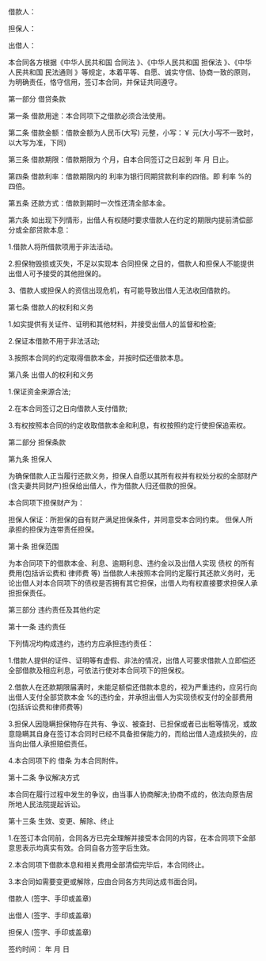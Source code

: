 
 


借款人：


担保人：


出借人：


本合同各方根据《中华人民共和国
合同法
》、《中华人民共和国
担保法
》、《中华人民共和国
民法通则
》等规定，本着平等、自愿、诚实守信、协商一致的原则，为明确责任，恪守信用，签订本合同，并保证共同遵守。


第一部分 借贷条款


第一条 借款用途：本合同项下之借款必须合法使用。


第二条 借款金额：借款金额为人民币(大写) 元整，小写：￥ 元(大小写不一致时，以大写为准，下同)


第三条 借款期限：借款期限为 个月，自本合同签订之日起到 年 月 日止。


第四条 借款利率：借款期限内的 利率为银行同期贷款利率的四倍。即 利率 %的四倍。


第五条 还款方式：借款到期时一次性还清全部本金。


第六条 如出现下列情形，出借人有权随时要求借款人在约定的期限内提前清偿部分或全部贷款本息：


1.借款人将所借款项用于非法活动。


2.担保物毁损或灭失，不足以实现本
合同担保
之目的，借款人和担保人不能提供出借人可予接受的其他担保的。


3、借款人或担保人的资信出现危机，有可能导致出借人无法收回借款的。


第七条 借款人的权利和义务


1.如实提供有关证件、证明和其他材料，并接受出借人的监督和检查;


2.保证本借款不用于非法活动;


3.按照本合同的约定取得借款本金，并按时偿还借款本息。


第八条 出借人的权利和义务


1.保证资金来源合法;


2.在本合同签订之日向借款人支付借款;


3.有权按照本合同的约定收取借款本金和利息，有权按照约定行使担保追索权。


第二部分 担保条款


第九条 担保人


为确保借款人正当履行还款义务，担保人自愿以其所有权并有权处分权的全部财产(含夫妻共同财产)担保给出借人，作为借款人归还借款的担保。


本合同项下担保财产为：


担保人保证：所担保的自有财产满足担保条件，并同意受本合同约束。 但保人所承担的担保为连带责任担保。


第十条 担保范围


为本合同项下的借款本金、利息、逾期利息、违约金以及出借人实现
债权
的所有费用(包括诉讼费和
律师费
等) 当借款人未按照本合同约定履行其还款义务时，无论出借人对本合同项下的债权是否拥有其它担保，出借人均有权直接要求担保人承担担保责任。


第三部分 违约责任及其他约定


第十一条 违约责任


下列情况均构成违约，违约方应承担违约责任：


1.借款人提供的证件、证明等有虚假、非法的情况，出借人可要求借款人立即偿还全部借款及相应利息，可依法行使对本合同项下的担保权。


2.借款人在还款期限届满时，未能足额偿还借款本息的，视为严重违约，应另行向出借人支付全部贷款本金 %的违约金，并承担出借人为实现债权支付的全部费用(包括诉讼费和律师费等)


3.担保人因隐瞒担保物存在共有、争议、被查封、已担保或者已出租等情况，或故意隐瞒其自身在签订本合同时已经不具备担保能力的，而给出借人造成损失的，应当向出借人承担赔偿责任。


4.本合同项下的
借条
为本合同附件。


第十二条 争议解决方式


本合同在履行过程中发生的争议，由当事人协商解决;协商不成的，依法向原告居所地人民法院提起诉讼。


第十三条 生效、变更、解除、终止


1.在签订本合同前，合同各方已完全理解并接受本合同的内容，在本合同项下全部意思表示均真实有效。合同自各方签字后生效。


2.本合同项下借款本息和相关费用全部清偿完毕后，本合同终止。


3.本合同如需要变更或解除，应由合同各方共同达成书面合同。


借款人 (签字、手印或盖章)


出借人 (签字、手印或盖章)


担保人 (签字、手印或盖章)


签约时间： 年 月 日
 


 

 
 
 
 
 
  


  
 

  


  


  
 
 
 
 

